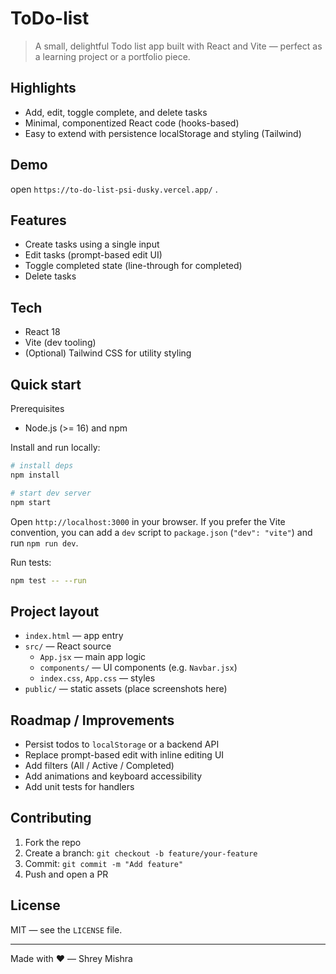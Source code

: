# ToDo-list

>A small, delightful Todo list app built with React and Vite — perfect as a learning project or a portfolio piece.



## Highlights
- Add, edit, toggle complete, and delete tasks
- Minimal, componentized React code (hooks-based)
- Easy to extend with persistence localStorage  and styling (Tailwind)

## Demo
  open `https://to-do-list-psi-dusky.vercel.app/`
.

## Features
- Create tasks using a single input
- Edit tasks (prompt-based edit UI)
- Toggle completed state (line-through for completed)
- Delete tasks

## Tech
- React 18
- Vite (dev tooling)
- (Optional) Tailwind CSS for utility styling

## Quick start

Prerequisites
- Node.js (>= 16) and npm

Install and run locally:

```bash
# install deps
npm install

# start dev server
npm start
```

Open `http://localhost:3000` in your browser. If you prefer the Vite convention, you can add a `dev` script to `package.json` (`"dev": "vite"`) and run `npm run dev`.

Run tests:

```bash
npm test -- --run
```

## Project layout
- `index.html` — app entry
- `src/` — React source
	- `App.jsx` — main app logic
	- `components/` — UI components (e.g. `Navbar.jsx`)
	- `index.css`, `App.css` — styles
- `public/` — static assets (place screenshots here)

## Roadmap / Improvements
- Persist todos to `localStorage` or a backend API
- Replace prompt-based edit with inline editing UI
- Add filters (All / Active / Completed)
- Add animations and keyboard accessibility
- Add unit tests for handlers

## Contributing
1. Fork the repo
2. Create a branch: `git checkout -b feature/your-feature`
3. Commit: `git commit -m "Add feature"`
4. Push and open a PR


## License
MIT — see the `LICENSE` file.

---
Made with ❤️ — Shrey Mishra 
